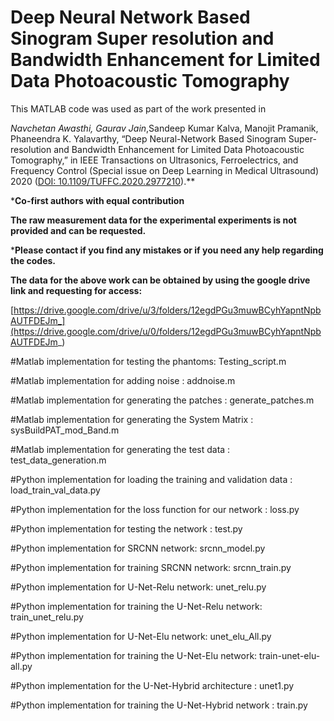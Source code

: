 # Deep Neural Network Based Sinogram Super resolution  and Bandwidth Enhancement for Limited Data Photoacoustic Tomography

This MATLAB code was used as part of the work presented in

**Navchetan Awasthi*, Gaurav Jain*,Sandeep Kumar Kalva, Manojit Pramanik, Phaneendra K. Yalavarthy, “Deep Neural-Network Based Sinogram Super-resolution and Bandwidth Enhancement for Limited Data Photoacoustic Tomography,” in IEEE Transactions on Ultrasonics, Ferroelectrics, and Frequency Control (Special issue on Deep Learning in Medical Ultrasound) 2020 ([DOI: 10.1109/TUFFC.2020.2977210](https://ieeexplore.ieee.org/document/9018129)).**

***Co-first authors with equal contribution**

**The raw measurement data for the experimental experiments is not provided and can be requested.**

***Please contact if you find any mistakes or if you need any help regarding the codes.**

**The data for the above work can be obtained by using the google drive link and requesting for access:**

[https://drive.google.com/drive/u/3/folders/12egdPGu3muwBCyhYapntNpbAUTFDEJm_](https://drive.google.com/drive/u/0/folders/12egdPGu3muwBCyhYapntNpbAUTFDEJm_)

#Matlab implementation for testing the phantoms: Testing_script.m

#Matlab implementation for adding noise :  addnoise.m

#Matlab implementation for generating the patches : generate_patches.m

#Matlab implementation for generating the System Matrix : sysBuildPAT_mod_Band.m

#Matlab implementation for generating the test data : test_data_generation.m

#Python implementation for loading the training and validation data : load_train_val_data.py

#Python implementation for the loss function for our network : loss.py

#Python implementation for testing the network : test.py

#Python implementation for SRCNN network: srcnn_model.py

#Python implementation for training SRCNN network: srcnn_train.py

#Python implementation for U-Net-Relu network: unet_relu.py

#Python implementation for training the U-Net-Relu network: train_unet_relu.py

#Python implementation for U-Net-Elu network: unet_elu_All.py

#Python implementation for training the U-Net-Elu network: train-unet-elu-all.py

#Python implementation for the U-Net-Hybrid architecture : unet1.py

#Python implementation for training the U-Net-Hybrid network : train.py 
